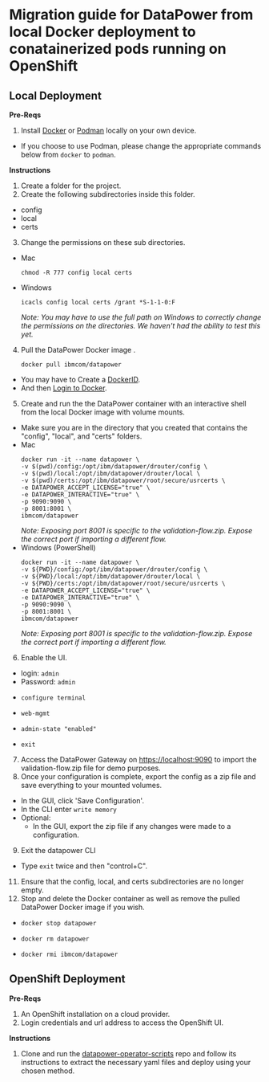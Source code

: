 # Migration guide for DataPower from local Docker deployment to conatainerized pods running on OpenShift

## Local Deployment

**Pre-Reqs**

1. Install [Docker](https://docs.docker.com/get-docker/) or [Podman](https://podman.io/getting-started/installation) locally on your own device.
  - If you choose to use Podman, please change the appropriate commands below from `docker` to `podman`.

**Instructions**

1. Create a folder for the project.
2. Create the following subdirectories inside this folder.
  - config
  - local
  - certs
3. Change the permissions on these sub directories.
  - Mac 
    ```
    chmod -R 777 config local certs
    ```
  - Windows 
    ```
    icacls config local certs /grant *S-1-1-0:F
    ```
    _Note: You may have to use the full path on Windows to correctly change the permissions on the directories. We haven't had the ability to test this yet._
4. Pull the DataPower Docker image .
   ```
   docker pull ibmcom/datapower
   ```
  - You may have to Create a [DockerID](https://hub.docker.com/).
  - And then [Login to Docker](https://docs.docker.com/engine/reference/commandline/login/).
5. Create and run the the DataPower container with an interactive shell from the local Docker image with volume mounts.
  - Make sure you are in the directory that you created that contains the "config", "local", and "certs" folders.
  - Mac
    ```
    docker run -it --name datapower \
    -v $(pwd)/config:/opt/ibm/datapower/drouter/config \
    -v $(pwd)/local:/opt/ibm/datapower/drouter/local \
    -v $(pwd)/certs:/opt/ibm/datapower/root/secure/usrcerts \
    -e DATAPOWER_ACCEPT_LICENSE="true" \
    -e DATAPOWER_INTERACTIVE="true" \
    -p 9090:9090 \
    -p 8001:8001 \
    ibmcom/datapower
    ```
    _Note: Exposing port 8001 is specific to the validation-flow.zip.  Expose the correct port if importing a different flow._
  - Windows (PowerShell)
    ```
    docker run -it --name datapower \
    -v ${PWD}/config:/opt/ibm/datapower/drouter/config \
    -v ${PWD}/local:/opt/ibm/datapower/drouter/local \
    -v ${PWD}/certs:/opt/ibm/datapower/root/secure/usrcerts \
    -e DATAPOWER_ACCEPT_LICENSE="true" \
    -e DATAPOWER_INTERACTIVE="true" \
    -p 9090:9090 \
    -p 8001:8001 \
    ibmcom/datapower
    ```
    _Note: Exposing port 8001 is specific to the validation-flow.zip.  Expose the correct port if importing a different flow._
6. Enable the UI.
  - login: `admin`
  - Password: `admin`
  - ```
    configure terminal
    ```
  - ```
    web-mgmt
    ```
  - ```
    admin-state "enabled"
    ```
  - ```
    exit
    ```
7. Access the DataPower Gateway on [https://localhost:9090](https://localhost:9090) to import the validation-flow.zip file for demo purposes.
8. Once your configuration is complete, export the config as a zip file and save everything to your mounted volumes.
  - In the GUI, click 'Save Configuration'.
  - In the CLI enter ```write memory```
  - Optional:
    - In the GUI, export the zip file if any changes were made to a configuration.
9. Exit the datapower CLI
  - Type `exit` twice and then "control+C".
11. Ensure that the config, local, and certs subdirectories are no longer empty.
12. Stop and delete the Docker container as well as remove the pulled DataPower Docker image if you wish.
  - ```
    docker stop datapower
    ```
  - ```
    docker rm datapower
    ```
  - ```
    docker rmi ibmcom/datapower
    ```

## OpenShift Deployment

**Pre-Reqs**

1. An OpenShift installation on a cloud provider.
2. Login credentials and url address to access the OpenShift UI.

**Instructions**

1. Clone and run the [datapower-operator-scripts](https://github.com/DataPower-on-Azure/datapower-operator-scripts) repo and follow its instructions to extract the necessary yaml files and deploy using your chosen method.

